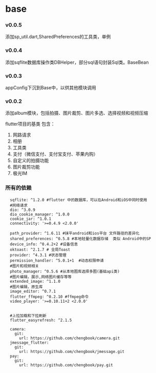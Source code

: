 # base
### v0.0.5
添加sp_util.dart,SharedPreferences的工具类，单例
### v0.0.4
添加sqflite数据库操作类DBHelper，部分sql语句封装Sql类。BaseBean

### v0.0.3
appConfig下沉到Base中，以供其他模块调用

### v0.0.2
添加album模块，包括拍摄、图片裁剪、图片多选、选择视频和视频压缩

flutter项目的基类 包含：
1. 网路请求
2. 相册
3. 工具类
4. 支付（微信支付、支付宝支付、苹果内购）
5. 自定义的拍摄功能
6. 图片裁剪功能
7. 极光IM



### 所有的依赖
```
  sqflite: ^1.2.0 #flutter 中的数据库，可以在Android和iOS中同时使用
  #网络请求
  dio: ^3.0.9
  dio_cookie_manager: ^1.0.0
  cookie_jar: ^1.0.1
  connectivity: '>=0.4.9 <2.0.0'

  path_provider: ^1.6.11 #抹平android和ios平台 文件路径的差异化
  shared_preferences: ^0.5.8 #本地轻量化数据存储  类似 Android中的SP
  device_info: ^0.4.2+2 #设备信息
  oktoast: ^2.1.7 # 全局Toast
  provider: ^4.3.1 #状态管理
  permission_handler: ^5.0.1+1  #动态权限申请
  #图片和视频相关
  photo_manager: ^0.5.6 #从本地图库选择多图(基础api类)
  #图片编辑，展示,网络图片缓存等等
  extended_image: ^1.1.0
  #图片编辑，原生库
  image_editor: ^0.7.1
  flutter_ffmpeg: ^0.2.10 #ffmpeg命令
  video_player: '>=0.10.11+2 <2.0.0'


  #上拉加载和下拉刷新
  flutter_easyrefresh: ^2.1.5

  camera:
    git:
      url: https://github.com/chengbook/camera.git
  jmessage_flutter:
    git:
      url: https://github.com/chengbook/jmessage.git
  pay:
    git:
      url: https://github.com/chengbook/pay.git



```